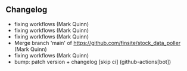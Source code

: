 ## Changelog

- fixing workflows (Mark Quinn)
- fixing workflows (Mark Quinn)
- fixing workflows (Mark Quinn)
- Merge branch 'main' of https://github.com/finsite/stock_data_poller (Mark Quinn)
- fixing workflows (Mark Quinn)
- bump: patch version + changelog [skip ci] (github-actions[bot])